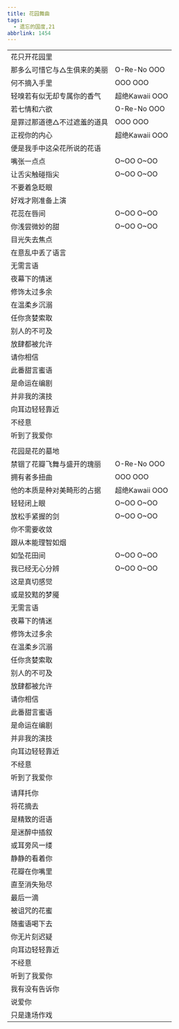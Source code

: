 ```yaml
---
title: 花园舞曲
tags:
  - 遗忘的国度,21
abbrlink: 1454
---
```

|      |      |
|--|--|
|花只开花园里|      |
|那多么可惜它与△生俱来的美丽|O-Re-No OOO|
|何不摘入手里|OOO OOO|
|轻嗅若有似无却专属你的香气|超绝Kawaii OOO|
|若七情和六欲|O-Re-No OOO|
|是罪过那道德△不过遮羞的道具|OOO OOO|
|正视你的内心|超绝Kawaii OOO|
|便是我手中这朵花所说的花语|      |
|嘴张一点点|O~OO O~OO|
|让舌尖触碰指尖|O~OO O~OO|
|不要着急眨眼|      |
|好戏才刚准备上演|      |
|花蕊在唇间|O~OO O~OO|
|你浅尝微妙的甜|O~OO O~OO|
|目光失去焦点|      |
|在意乱中丢了语言|      |
|无需言语|      |
|夜幕下的情迷|      |
|修饰太过多余|      |
|在温柔乡沉溺|      |
|任你贪婪索取|      |
|别人的不可及|      |
|放肆都被允许|      |
|请你相信|      |
|此番甜言蜜语|      |
|是命运在编剧|      |
|并非我的演技|      |
|向耳边轻轻靠近|      |
|不经意|      |
|听到了我爱你|      |
|      |      |
|花园是花的墓地|      |
|禁锢了花瓣飞舞与盛开的瑰丽|O-Re-No OOO|
|拥有者多扭曲|OOO OOO|
|他的本质是种对美畸形的占据|超绝Kawaii OOO|
|轻轻闭上眼|O~OO O~OO|
|放松手紧握的剑|O~OO O~OO|
|你不需要收敛|      |
|跟从本能理智如烟|      |
|如坠花田间|O~OO O~OO|
|我已经无心分辨|O~OO O~OO|
|这是真切感觉|      |
|或是狡黠的梦魇|      |
|无需言语|      |
|夜幕下的情迷|      |
|修饰太过多余|      |
|在温柔乡沉溺|      |
|任你贪婪索取|      |
|别人的不可及|      |
|放肆都被允许|      |
|请你相信|      |
|此番甜言蜜语|      |
|是命运在编剧|      |
|并非我的演技|      |
|向耳边轻轻靠近|      |
|不经意|      |
|听到了我爱你|      |
|      |      |
|请拜托你|      |
|将花摘去|      |
|是精致的诳语|      |
|是迷醉中插叙|      |
|或耳旁风一缕|      |
|静静的看着你|      |
|花瓣在你嘴里|      |
|直至消失殆尽|      |
|最后一滴|      |
|被诅咒的花蜜|      |
|随蜜语喝下去|      |
|你无片刻迟疑|      |
|向耳边轻轻靠近|      |
|不经意|      |
|听到了我爱你|      |
|我有没有告诉你|      |
|说爱你|      |
|只是逢场作戏|      |